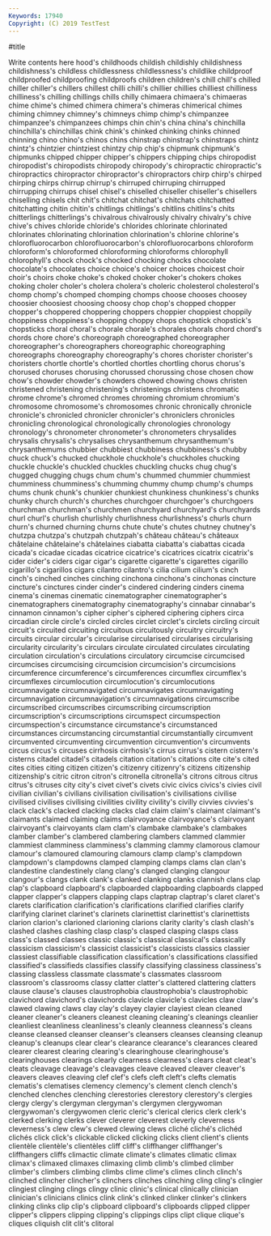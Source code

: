 ```yaml
---
Keywords: 17940
Copyright: (C) 2019 TestTest
---
```


#title

Write contents here
hood's childhoods childish childishly childishness
childishness's childless childlessness childlessness's childlike childproof childproofed childproofing childproofs children
children's chill chill's chilled chiller chiller's chillers chillest chilli chilli's
chillier chillies chilliest chilliness chilliness's chilling chillings chills chilly chimaera
chimaera's chimaeras chime chime's chimed chimera chimera's chimeras chimerical chimes
chiming chimney chimney's chimneys chimp chimp's chimpanzee chimpanzee's chimpanzees chimps
chin chin's china china's chinchilla chinchilla's chinchillas chink chink's chinked
chinking chinks chinned chinning chino chino's chinos chins chinstrap chinstrap's
chinstraps chintz chintz's chintzier chintziest chintzy chip chip's chipmunk chipmunk's
chipmunks chipped chipper chipper's chippers chipping chips chiropodist chiropodist's chiropodists
chiropody chiropody's chiropractic chiropractic's chiropractics chiropractor chiropractor's chiropractors chirp chirp's
chirped chirping chirps chirrup chirrup's chirruped chirruping chirrupped chirrupping chirrups
chisel chisel's chiselled chiseller chiseller's chisellers chiselling chisels chit chit's
chitchat chitchat's chitchats chitchatted chitchatting chitin chitin's chitlings chitlings's chitlins
chitlins's chits chitterlings chitterlings's chivalrous chivalrously chivalry chivalry's chive chive's
chives chloride chloride's chlorides chlorinate chlorinated chlorinates chlorinating chlorination chlorination's
chlorine chlorine's chlorofluorocarbon chlorofluorocarbon's chlorofluorocarbons chloroform chloroform's chloroformed chloroforming chloroforms
chlorophyll chlorophyll's chock chock's chocked chocking chocks chocolate chocolate's chocolates
choice choice's choicer choices choicest choir choir's choirs choke choke's
choked choker choker's chokers chokes choking choler choler's cholera cholera's
choleric cholesterol cholesterol's chomp chomp's chomped chomping chomps choose chooses
choosey choosier choosiest choosing choosy chop chop's chopped chopper chopper's
choppered choppering choppers choppier choppiest choppily choppiness choppiness's chopping choppy
chops chopstick chopstick's chopsticks choral choral's chorale chorale's chorales chorals
chord chord's chords chore chore's choreograph choreographed choreographer choreographer's choreographers
choreographic choreographing choreographs choreography choreography's chores chorister chorister's choristers chortle
chortle's chortled chortles chortling chorus chorus's chorused choruses chorusing chorussed
chorussing chose chosen chow chow's chowder chowder's chowders chowed chowing
chows christen christened christening christening's christenings christens chromatic chrome chrome's
chromed chromes chroming chromium chromium's chromosome chromosome's chromosomes chronic chronically
chronicle chronicle's chronicled chronicler chronicler's chroniclers chronicles chronicling chronological chronologically
chronologies chronology chronology's chronometer chronometer's chronometers chrysalides chrysalis chrysalis's chrysalises
chrysanthemum chrysanthemum's chrysanthemums chubbier chubbiest chubbiness chubbiness's chubby chuck chuck's
chucked chuckhole chuckhole's chuckholes chucking chuckle chuckle's chuckled chuckles chuckling
chucks chug chug's chugged chugging chugs chum chum's chummed chummier
chummiest chumminess chumminess's chumming chummy chump chump's chumps chums chunk
chunk's chunkier chunkiest chunkiness chunkiness's chunks chunky church church's churches
churchgoer churchgoer's churchgoers churchman churchman's churchmen churchyard churchyard's churchyards churl
churl's churlish churlishly churlishness churlishness's churls churn churn's churned churning
churns chute chute's chutes chutney chutney's chutzpa chutzpa's chutzpah chutzpah's
château château's châteaux châtelaine châtelaine's châtelaines ciabatta ciabatta's ciabattas cicada
cicada's cicadae cicadas cicatrice cicatrice's cicatrices cicatrix cicatrix's cider cider's
ciders cigar cigar's cigarette cigarette's cigarettes cigarillo cigarillo's cigarillos cigars
cilantro cilantro's cilia cilium cilium's cinch cinch's cinched cinches cinching
cinchona cinchona's cinchonas cincture cincture's cinctures cinder cinder's cindered cindering
cinders cinema cinema's cinemas cinematic cinematographer cinematographer's cinematographers cinematography cinematography's
cinnabar cinnabar's cinnamon cinnamon's cipher cipher's ciphered ciphering ciphers circa
circadian circle circle's circled circles circlet circlet's circlets circling circuit
circuit's circuited circuiting circuitous circuitously circuitry circuitry's circuits circular circular's
circularise circularised circularises circularising circularity circularity's circulars circulate circulated circulates
circulating circulation circulation's circulations circulatory circumcise circumcised circumcises circumcising circumcision
circumcision's circumcisions circumference circumference's circumferences circumflex circumflex's circumflexes circumlocution circumlocution's
circumlocutions circumnavigate circumnavigated circumnavigates circumnavigating circumnavigation circumnavigation's circumnavigations circumscribe circumscribed
circumscribes circumscribing circumscription circumscription's circumscriptions circumspect circumspection circumspection's circumstance circumstance's
circumstanced circumstances circumstancing circumstantial circumstantially circumvent circumvented circumventing circumvention circumvention's
circumvents circus circus's circuses cirrhosis cirrhosis's cirrus cirrus's cistern cistern's
cisterns citadel citadel's citadels citation citation's citations cite cite's cited
cites cities citing citizen citizen's citizenry citizenry's citizens citizenship citizenship's
citric citron citron's citronella citronella's citrons citrous citrus citrus's citruses
city city's civet civet's civets civic civics civics's civies civil
civilian civilian's civilians civilisation civilisation's civilisations civilise civilised civilises civilising
civilities civility civility's civilly civvies civvies's clack clack's clacked clacking
clacks clad claim claim's claimant claimant's claimants claimed claiming claims
clairvoyance clairvoyance's clairvoyant clairvoyant's clairvoyants clam clam's clambake clambake's clambakes
clamber clamber's clambered clambering clambers clammed clammier clammiest clamminess clamminess's
clamming clammy clamorous clamour clamour's clamoured clamouring clamours clamp clamp's
clampdown clampdown's clampdowns clamped clamping clamps clams clan clan's clandestine
clandestinely clang clang's clanged clanging clangour clangour's clangs clank clank's
clanked clanking clanks clannish clans clap clap's clapboard clapboard's clapboarded
clapboarding clapboards clapped clapper clapper's clappers clapping claps claptrap claptrap's
claret claret's clarets clarification clarification's clarifications clarified clarifies clarify clarifying
clarinet clarinet's clarinets clarinettist clarinettist's clarinettists clarion clarion's clarioned clarioning
clarions clarity clarity's clash clash's clashed clashes clashing clasp clasp's
clasped clasping clasps class class's classed classes classic classic's classical
classical's classically classicism classicism's classicist classicist's classicists classics classier classiest
classifiable classification classification's classifications classified classified's classifieds classifies classify classifying
classiness classiness's classing classless classmate classmate's classmates classroom classroom's classrooms
classy clatter clatter's clattered clattering clatters clause clause's clauses claustrophobia
claustrophobia's claustrophobic clavichord clavichord's clavichords clavicle clavicle's clavicles claw claw's
clawed clawing claws clay clay's clayey clayier clayiest clean cleaned
cleaner cleaner's cleaners cleanest cleaning cleaning's cleanings cleanlier cleanliest cleanliness
cleanliness's cleanly cleanness cleanness's cleans cleanse cleansed cleanser cleanser's cleansers
cleanses cleansing cleanup cleanup's cleanups clear clear's clearance clearance's clearances
cleared clearer clearest clearing clearing's clearinghouse clearinghouse's clearinghouses clearings clearly
clearness clearness's clears cleat cleat's cleats cleavage cleavage's cleavages cleave
cleaved cleaver cleaver's cleavers cleaves cleaving clef clef's clefs cleft
cleft's clefts clematis clematis's clematises clemency clemency's clement clench clench's
clenched clenches clenching clerestories clerestory clerestory's clergies clergy clergy's clergyman
clergyman's clergymen clergywoman clergywoman's clergywomen cleric cleric's clerical clerics clerk
clerk's clerked clerking clerks clever cleverer cleverest cleverly cleverness cleverness's
clew clew's clewed clewing clews cliché cliché's clichéd clichés click
click's clickable clicked clicking clicks client client's clients clientèle clientèle's
clientèles cliff cliff's cliffhanger cliffhanger's cliffhangers cliffs climactic climate climate's
climates climatic climax climax's climaxed climaxes climaxing climb climb's climbed
climber climber's climbers climbing climbs clime clime's climes clinch clinch's
clinched clincher clincher's clinchers clinches clinching cling cling's clingier clingiest
clinging clings clingy clinic clinic's clinical clinically clinician clinician's clinicians
clinics clink clink's clinked clinker clinker's clinkers clinking clinks clip
clip's clipboard clipboard's clipboards clipped clipper clipper's clippers clipping clipping's
clippings clips clipt clique clique's cliques cliquish clit clit's clitoral

